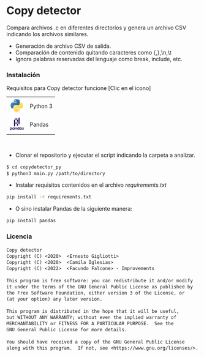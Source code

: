 # Copy detector

Compara archivos .c en diferentes directorios y genera un archivo CSV indicando los archivos similares.

  - Generación de archivo CSV de salida.
  - Comparación de contenido quitando caracteres como {,},\n,\t
  - Ignora palabras reservadas del lenguaje como break, include, etc.

### Instalación

Requisitos para Copy detector funcione [Clic en el icono]

<table>
  <tbody>
    <tr>
      <td>
        <a href="https://www.python.org" target="_blank">
            <img src="https://raw.githubusercontent.com/devicons/devicon/master/icons/python/python-original.svg" alt="python" width="40" height="40"/>
        </a> 
      </td>
      <td>
        Python 3
      </td>
    </tr>
    <tr>
      <td>
        <a href="https://pandas.pydata.org/" target="_blank"> 
            <img src="https://github.com/devicons/devicon/blob/master/icons/pandas/pandas-original-wordmark.svg?raw=true" alt="Pandas" width="40" height="40" /> 
        </a>
      </td>
      <td>
        Pandas
      </td>
    </tr>
  </tbody>
</table>
</br>

* Clonar el repositorio y ejecutar el script indicando la carpeta a analizar.

```sh
$ cd copydetector_py
$ python3 main.py /path/to/directory
```

* Instalar requisitos contenidos en el archivo _requirements.txt_

```sh
pip install -r requirements.txt
```

* O sino instalar Pandas de la siguiente manera:
```sh
pip install pandas
```

### Licencia

    Copy detector
    Copyright (C) <2020>  <Ernesto Gigliotti>
    Copyright (C) <2020>  <Camila Iglesias>
    Copyright (C) <2022>  <Facundo Falcone> - Improvements

    This program is free software: you can redistribute it and/or modify
    it under the terms of the GNU General Public License as published by
    the Free Software Foundation, either version 3 of the License, or
    (at your option) any later version.

    This program is distributed in the hope that it will be useful,
    but WITHOUT ANY WARRANTY; without even the implied warranty of
    MERCHANTABILITY or FITNESS FOR A PARTICULAR PURPOSE.  See the
    GNU General Public License for more details.

    You should have received a copy of the GNU General Public License
    along with this program.  If not, see <https://www.gnu.org/licenses/>.